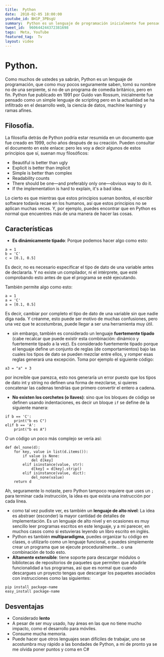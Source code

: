 ```yaml
---
title:  Python
date:  2018-02-05 18:00:00
youtube_id: BH1P_3PBsgU
summary:  Python es un lenguaje de programación inicialmente fue pensado como un simple lenguaje de scripting pero en la actualidad se ha infiltrado en el desarrollo web, la ciencia de datos, machine learning y ramas afines.
tweet_id:  960644244372381698
tags:  Meta, YouTube
featured_tag:  Tv
layout: video
---
```


# Python.

Como muchos de ustedes ya sabrán, Python es un lenguaje de programación, que como muy pocos seguramente saben, tomó su nombre no de una serpiente, si no de un programa de comedia británico, pero en fin. Python fue publicado en 1991 por Guido van Rossum, inicialmente fue pensado como un simple lenguaje de scripting pero en la actualidad se ha infiltrado en el desarrollo web, la ciencia de datos, machine learning y ramas afines.

## Filosofía. 

La filosofía detrás de Python podría estar resumida en un documento que fue creado en 1999, ocho años después de su creación. Pueden consultar el documento en este enlace: pero les voy a decir algunos de estos principios que sí, suenan muy filosóficos:  

 - Beautiful is better than ugly
 - Explicit is better than implicit
 - Simple is better than complex
 - Readability counts
 - There should be one—and preferably only one—obvious way to do it.
 - If the implementation is hard to explain, it's a bad idea.

Lo cierto es que mientras que estos principios suenan bonitos, el escribir software todavía recae en los humanos, así que estos principios no se aplican muchas veces. Y, por ejemplo, puedes encontrar que en Python es normal que encuentres más de una manera de hacer las cosas.

## Características

- **Es dinámicamente tipado**: Porque podemos hacer algo como esto:  

```
a = 1
b = 'C'
c = [0.1, 0.5]
```

Es decir, no es necesario especificar el tipo de dato de una variable antes de declararla. Y no existe un compilador, ni el intérprete, que esté comprobando esto antes de que el programa se esté ejecutando. 

También permite algo como esto:

```
a = 1
a = 'C'
a = [0.1, 0.5]
```

Es decir, cambiar por completo el tipo de dato de una variable sin que nadie diga nada. Y créanme, esto puede ser motivo de muchas confusiones, pero una vez que te acostumbras, puede llegar a ser una herramienta muy útil.  

- sin embargo, también es considerado un lenguaje **fuertemente tipado** (cabe recalcar que puede existir esta combinación: dinámico y fuertemente tipado a la vez). Es considerado fuertemente tipado porque el lenguaje define un conjunto de reglas (de comportamientos) bajo las cuales los tipos de dato se pueden mezclar entre ellos, y romper esas reglas generará una excepción. Toma por ejemplo el siguiente código:

```
a3 = "a" + 3 
```

por increíble que parezca, esto nos generaría un error puesto que los tipos de dato int y string no definen una forma de mezclarse, si quieres concatenar las cadenas tendrías que primero convertir el entero a cadena.

- **No existen los corchetes (o llaves)**: sino que los bloques de código se definen usando indentaciones, es decir un bloque `if` se define de la siguiente manera:  

```
if b == 'C':
	print("b es C")
elif b == 'A':
	print("b es A")
```

O un código un poco más complejo se vería así:  

```
def del_none(d):
    for key, value in list(d.items()):
        if value is None:
            del d[key]
        elif isinstance(value, str):
            d[key] = d[key].strip()
        elif isinstance(value, dict):
            del_none(value)
    return d
```

Ah, seguramente lo notaste, pero Python tampoco requiere que uses un `;` para terminar cada instrucción, la idea es que exista una instrucción por cada línea.

 - como tal vez pudiste ver, es también un **lenguaje de alto nivel**: La idea es abstraer (esconder) la mayor cantidad de detalles de implementación. Es un lenguaje de alto nivel y en ocasiones es muy sencillo leer programas escritos en este lenguaje, y a mi parecer, en muchos casos como si estuvieras leyendo un libro escrito en inglés.  
 - Python es también **multiparadigma**, puedes organizar tu código en clases, o utilizarlo como un lenguaje funcional, o puedes simplemente crear un programa que se ejecute proceduralmente... o una combinación de todo esto.  
 - **Altamente extensible**: tiene soporte para descargar módulos o bibliotecas de repositorios de paquetes que permiten que añadirle funcionalidad a tus programas, así que es normal que cuando descargues un proyecto tengas que descargar los paquetes asociados con instrucciones como las siguientes:  

```
pip install package-name
easy_install package-name
```
  
## Desventajas  
- Considerado **lento**
- A pesar de ser muy usado, hay áreas en las que no tiene mucho impacto, como el desarrollo para móviles. 
- Consume mucha memoria. 
- Puede hacer que otros lenguajes sean difíciles de trabajar, uno se acostumbra muy rápido a las bondades de Python, a mi de pronto ya se me olvida poner puntos y coma en C#

